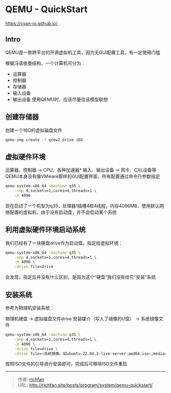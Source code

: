 # QEMU - QuickStart

<https://cyan-io.github.io/>
## Intro
QEMU是一款跨平台的开源虚拟机工具，因为无GUI配置工具，有一定使用门槛

根据冯诺依曼结构，一个计算机可分为：

- 运算器
- 控制器
- 存储器
- 输入设备
- 输出设备
使用QEMU时，应该尽量往该模型联想

## 创建存储器
创建一个16G的虚拟磁盘文件

```bash
qemu-img create -f qcow2 drive 16G
```

## 虚拟硬件环境
运算器、控制器 -> CPU、各种加速器*
输入、输出设备 -> 网卡、CXL设备等
QEMU本身没有像VMware那样的GUI配置界面，所有配置通过命令行参数指定

```bash
qemu-system-x86_64 -machine q35 \
	-smp 4,sockets=1,cores=4,threads=1 \
	-m 4096
```
现在启动了一个机型为q35，处理器1插槽4核4线程，内存4096MB，使用默认网络配置的虚拟机，由于没有启动盘，并不会启动某个系统

## 利用虚拟硬件环境启动系统
我们已经有了一块硬盘drive作为启动盘，指定给虚拟环境：

```bash
qemu-system-x86_64 -machine q35 \
	-smp 4,sockets=1,cores=4,threads=1 \
	-m 4096 \
	-drive file=drive
```
会发现，指定后并没有什么区别，是因为这个“硬盘”我们没有给它“安装”系统

## 安装系统
参考为物理机安装系统：

物理机硬盘 -> 虚拟磁盘文件drive
安装媒介（写入了镜像的U盘） -> 系统镜像文件

```bash
qemu-system-x86_64 -machine q35 \
	-smp 4,sockets=1,cores=4,threads=1 \
	-m 4096 \
	-drive file=drive \
	-drive file=<系统镜像，如ubuntu-22.04.2-live-server-amd64.iso>,media=cdrom
```
按照ISO文件的引导进行安装即可，完成后可移除ISO文件重启

---

> 作者: [richfan](https://richfan.site/)  
> URL: http://richfan.site/posts/program/system/qemu-quickstart/  

